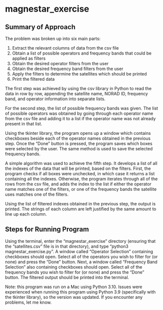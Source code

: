 # magnestar_exercise

## Summary of Approach

The problem was broken up into six main parts: 
1)	Extract the relevant columns of data from the csv file
2)	Obtain a list of possible operators and frequency bands that could be applied as filters
3)	Obtain the desired operator filters from the user
4)	Obtain the desired frequency band filters from the user
5)	Apply the filters to determine the satellites which should be printed
6)	Print the filtered data

The first step was achieved by using the csv library in Python to read the data in row by row, appending the satellite name, NORAD ID, frequency band, and operator information into separate lists.

For the second step, the list of possible frequency bands was given. The list of possible operators was obtained by going through each operator name from the csv file and adding it to a list if the operator name was not already present in that list.

Using the tkinter library, the program opens up a window which contains checkboxes beside each of the operator names obtained in the previous step. Once the “Done” button is pressed, the program saves which boxes were selected by the user. The same method is used to save the selected frequency bands.

A simple algorithm was used to achieve the fifth step. It develops a list of all the indexes of the data that will be printed, based on the filters. First, the program checks if all boxes were unchecked, in which case it returns a list containing all the indexes. Otherwise, the program iterates through all of the rows from the csv file, and adds the index to the list if either the operator name matches one of the filters, or one of the frequency bands the satellite uses matches one of the filters.

Using the list of filtered indexes obtained in the previous step, the output is printed. The strings of each column are left justified by the same amount to line up each column.

## Steps for Running Program

Using the terminal, enter the “magnestar_exercise” directory (ensuring that the “satellites.csv” file is in that directory), and type “python3 magnestar_exercise.py”. A window called “Operator Selection” containing checkboxes should open. Select all of the operators you wish to filter for (or none) and press the “Done” button. Next, a window called “Frequency Band Selection” also containing checkboxes should open. Select all of the frequency bands you wish to filter for (or none) and press the “Done” button. The filtered output should be printed into the terminal.

Note: this program was run on a Mac using Python 3.10. Issues were experienced when running this program using Python 3.9 (specifically with the tkinter library), so the version was updated. If you encounter any problems, let me know.
